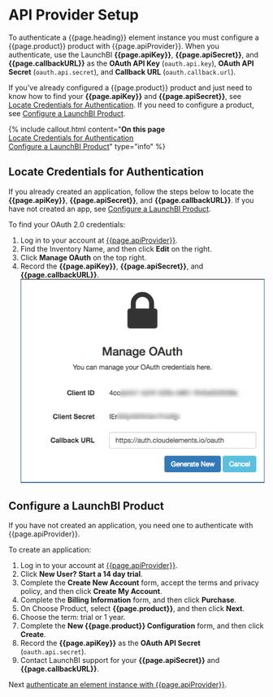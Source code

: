 # API Provider Setup

To authenticate a {{page.heading}} element instance you must configure a {{page.product}} product with {{page.apiProvider}}. When you authenticate, use the LaunchBI **{{page.apiKey}}**, **{{page.apiSecret}}**, and **{{page.callbackURL}}** as the **OAuth API Key** (`oauth.api.key`), **OAuth API Secret** (`oauth.api.secret`), and **Callback URL** (`oauth.callback.url`).

If you've already configured a {{page.product}} product and just need to know how to find your **{{page.apiKey}}** and **{{page.apiSecret}}**, see [Locate Credentials for Authentication](#locate-credentials-for-authentication). If you need to configure a product, see [Configure a LaunchBI Product](#configure-a-launchbi-product).

{% include callout.html content="<strong>On this page</strong></br><a href=#locate-credentials-for-authentication>Locate Credentials for Authentication</a></br><a href=#configure-a-launchbi-product>Configure a LaunchBI Product</a>" type="info" %}

## Locate Credentials for Authentication

If you already created an application, follow the steps below to locate the **{{page.apiKey}}**, **{{page.apiSecret}}**, and **{{page.callbackURL}}**. If you have not created an app, see [Configure a LaunchBI Product](#configure-a-launchbi-product).

To find your OAuth 2.0 credentials:

1. Log in to your account at [{{page.apiProvider}}](https://launchbi.launchworks.com/launchbi-admin/).
2. Find the Inventory Name, and then click **Edit** on the right.
3. Click **Manage OAuth** on the top right.
3. Record the **{{page.apiKey}}**, **{{page.apiSecret}}**, and **{{page.callbackURL}}**.
![Key secret and URL](/assets/img/elements/launchbi/launchbi-creds.png)

## Configure a LaunchBI Product

If you have not created an application, you need one to authenticate with {{page.apiProvider}}.

To create an application:

1. Log in to your account at [{{page.apiProvider}}](https://launchbi.launchworks.com/launchbi-admin/).
2. Click **New User? Start a 14 day trial**.
3. Complete the **Create New Account** form, accept the terms and privacy policy, and then click **Create My Account**.
4. Complete the **Billing Information** form, and then click **Purchase**.
5. On Choose Product, select **{{page.product}}**, and then click **Next**.
6. Choose the term: trial or 1 year.
7. Complete the **New {{page.product}} Configuration** form, and then click **Create**.
8. Record the **{{page.apiKey}}** as the **OAuth API Secret** (`oauth.api.secret`).
9. Contact LaunchBI support for your **{{page.apiSecret}}** and **{{page.callbackURL}}**.

Next [authenticate an element instance with {{page.apiProvider}}](authenticate.html).
